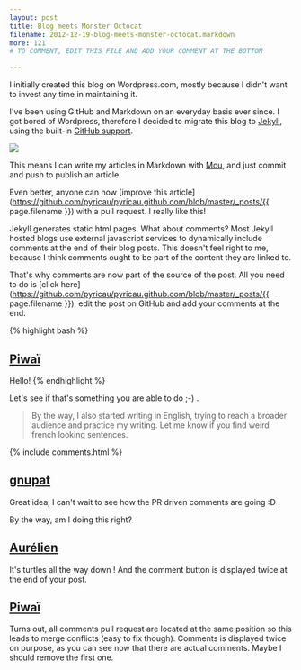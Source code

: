 ```yaml
---
layout: post
title: Blog meets Monster Octocat
filename: 2012-12-19-blog-meets-monster-octocat.markdown
more: 121
# TO COMMENT, EDIT THIS FILE AND ADD YOUR COMMENT AT THE BOTTOM

---
```

I initially created this blog on Wordpress.com, mostly because I didn't want to invest any time in maintaining it.

I've been using GitHub and Markdown on an everyday basis ever since. I got bored of Wordpress, therefore I decided to migrate this blog to [Jekyll](https://github.com/mojombo/jekyll), using the built-in [GitHub support](http://pages.github.com/).

[![](/static/blog_img/murakamicat.png)](http://www.github.com)

This means I can write my articles in Markdown with [Mou](http://mouapp.com/), and just commit and push to publish an article.

Even better, anyone can now [improve this article](https://github.com/pyricau/pyricau.github.com/blob/master/_posts/{{ page.filename }}) with a pull request. I really like this!

Jekyll generates static html pages. What about comments? Most Jekyll hosted blogs use external javascript services to dynamically include comments at the end of their blog posts. This doesn't feel right to me, because I think comments ought to be part of the content they are linked to.

That's why comments are now part of the source of the post. All you need to do is [click here](https://github.com/pyricau/pyricau.github.com/blob/master/_posts/{{ page.filename }}), edit the post on GitHub and add your comments at the end.

{% highlight bash %}
## [Piwaï](http://piwai.info)
Hello!
{% endhighlight %}

Let's see if that's something you are able to do ;-) .

> By the way, I also started writing in English, trying to reach a broader audience and practice my writing. Let me know if you find weird french looking sentences.

{% include comments.html %}

<!--

To comment, copy and paste the following block

## [Nickname](http://website)
Comment

-->

## [gnupat](http://bisouland.piwai.info)

Great idea, I can't wait to see how the PR driven comments are going :D .

By the way, am I doing this right?

## [Aurélien](http://blogpro.toutantic.net)
It's turtles all the way down !
And the comment button is displayed twice at the end of your post.

## [Piwaï](http://piwai.info)
Turns out, all comments pull request are located at the same position so this leads to merge conflicts (easy to fix though). Comments is displayed twice on purpose, as you can see now that there are actual comments. Maybe I should remove the first one.


